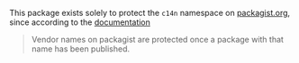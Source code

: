 This package exists solely to protect the `c14n` namespace on [packagist.org](https://packagist.org), since according to the [documentation](https://packagist.org/about)

> Vendor names on packagist are protected once a package with that name has been published.
